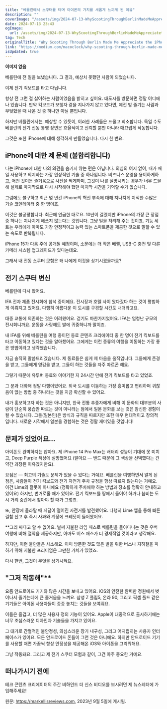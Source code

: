 ```yaml
---
title: "베를린에서 스쿠터를 타며 아이폰의 가치를 새롭게 느끼게 된 이유"
description: ""
coverImage: "/assets/img/2024-07-13-WhyScootingThroughBerlinMadeMeAppreciatetheiPhone_0.png"
date: 2024-07-13 23:43
ogImage:
  url: /assets/img/2024-07-13-WhyScootingThroughBerlinMadeMeAppreciatetheiPhone_0.png
tag: Tech
originalTitle: "Why Scooting Through Berlin Made Me Appreciate the iPhone"
link: "https://medium.com/macoclock/why-scooting-through-berlin-made-me-appreciate-the-iphone-afbb7dc9ed7c"
isUpdated: true
---
```


**이미지 없음**

베를린에 전 일을 보냈습니다. 그 결과, 예상치 못했던 사람이 되었습니다.

이제 전기 킥보드를 타고 다닙니다.

항상 전 그런 걸 싫어하는 사람이었음을 밝히고 싶어요. 대도시를 방문하면 정말 어디에나 있습니다. 만약 킥보드가 보행자 곁을 지나가지 않고 있다면, 예전 밤 즐기는 사람과 부딪혔을 때 나온 것 중 하나만 아닐 뿐입니다.

<!-- cozy-coder - 수평 -->

<ins class="adsbygoogle"
     style="display:block"
     data-ad-client="ca-pub-4877378276818686"
     data-ad-slot="1107185301"
     data-ad-format="auto"
     data-full-width-responsive="true"></ins>

<script>
     (adsbygoogle = window.adsbygoogle || []).push({});
</script>

하지만 베를린에서는, 예상할 수 있듯이, 이러한 사례들은 드물고 희소합니다. 독일 수도 베를린의 전기 전동 통행 장면은 효율적이고 신뢰할 뿐만 아니라 매끄럽게 작동합니다.

그것은 또한 iPhone에 대해 생각하게 만들었습니다. 다시 한 번요.

## iPhone에 대한 제 문제 (불합리합니다)

나는 iPhone에 대한 나의 의견을 숨기지 않는 편은 아닙니다. 의심의 여지 없이, 내가 매일 사용하고 의지하는 가장 인상적인 기술 중 하나입니다. 비즈니스 운영을 용이하게하고, 어떤 것이든 즐거움으로 사진을 찍게하며, 그것이 나를 실망시키는 경우가 너무 드물해 실제로 마지막으로 다시 시작해야 했던 마지막 시간을 기억할 수가 없습니다.

<!-- cozy-coder - 수평 -->

<ins class="adsbygoogle"
     style="display:block"
     data-ad-client="ca-pub-4877378276818686"
     data-ad-slot="1107185301"
     data-ad-format="auto"
     data-full-width-responsive="true"></ins>

<script>
     (adsbygoogle = window.adsbygoogle || []).push({});
</script>

그럼에도 불구하고 최근 몇 년간 iPhone의 혁신 부족에 대해 지나치게 지적한 수많은 기술 코멘테이터 중 한 명이죠.

이것은 불공평합니다. 최근에 언급한 대로요. 10년이 걸렸지만 iPhone의 가장 큰 장점 중 하나는 지나치게 애쓰지 않는다는 것입니다. 그냥 일을 처리해 주는 것이죠. 기능 세트는 우리에게 아마도 가장 안정적이고 능력 있는 스마트폰을 제공한 것으로 말할 수 있는 속도로 반복됩니다.

iPhone 15가 다음 주에 공개될 예정이며, 소문에는 더 작은 베젤, USB-C 충전 및 다른 카메라 시스템 업그레이드가 있다는데요.

그래서 내 전동 스쿠터 모험은 왜 나에게 이것을 상기시켰을까요?

<!-- cozy-coder - 수평 -->

<ins class="adsbygoogle"
     style="display:block"
     data-ad-client="ca-pub-4877378276818686"
     data-ad-slot="1107185301"
     data-ad-format="auto"
     data-full-width-responsive="true"></ins>

<script>
     (adsbygoogle = window.adsbygoogle || []).push({});
</script>

## 전기 스쿠터 변신

베를린에 다시 왔어요.

IFA 전자 제품 전시회에 참석 중이에요. 전시장과 호텔 사이 왔다갔다 하는 것이 평범하게 이뤄지고 있어요. 다행히 아름다운 이 도시를 구경할 시간도 내더라고요.

대중 교통에 의존하는 것은 어려웠어요. 걷기도 마찬가지었어요. IFA는 엄청난 규모의 전시회니까요. 운동을 사랑해도 발에 귀중하니까 말이죠.

<!-- cozy-coder - 수평 -->

<ins class="adsbygoogle"
     style="display:block"
     data-ad-client="ca-pub-4877378276818686"
     data-ad-slot="1107185301"
     data-ad-format="auto"
     data-full-width-responsive="true"></ins>

<script>
     (adsbygoogle = window.adsbygoogle || []).push({});
</script>

내 IFA를 위해 베를린을 여행 중이던 동료 콘텐츠 크리에이터 중 한 명이 전기 킥보드를 타고 이동하고 있다는 것을 알아챘어요. 그에게는 이런 종류의 여행을 이동하는 가장 좋은 방법이라고 생각했습니다.

지금 솔직히 말씀드리겠습니다. 제 동료들은 쉽게 제 마음을 움직입니다. 그들에게 존경을 받고, 그들에게 영감을 받고, 그들이 하는 것들을 자주 따르곤 해요.

그렇기 때문에 유투버 동료와 이야기한 지 24시간 만에 전기 킥보드를 타고 있었죠.

그 분과 대화해 정말 다행이었어요. 외국 도시를 이동하는 가장 흥미롭고 편리하며 귀찮음이 없는 방법 중 하나라는 것을 지금 확신할 수 있어요.

<!-- cozy-coder - 수평 -->

<ins class="adsbygoogle"
     style="display:block"
     data-ad-client="ca-pub-4877378276818686"
     data-ad-slot="1107185301"
     data-ad-format="auto"
     data-full-width-responsive="true"></ins>

<script>
     (adsbygoogle = window.adsbygoogle || []).push({});
</script>

내가 홍보하고자 하는 것은 아니지만, 한국 전통 추종자에게 비해 이 문화의 대부분의 사람이 단순히 풍습만 따르는 것이 아니라는 점에서 일본 문화를 보는 것은 참신한 경험이 될 수 있습니다. 그들(일본인)은 방식과 규칙을 따르지만 또한 매우 현대적이고 창의적입니다. 새로운 시각에서 일본을 경험하는 것은 정말 재미있을 것입니다!

<!-- cozy-coder - 수평 -->

<ins class="adsbygoogle"
     style="display:block"
     data-ad-client="ca-pub-4877378276818686"
     data-ad-slot="1107185301"
     data-ad-format="auto"
     data-full-width-responsive="true"></ins>

<script>
     (adsbygoogle = window.adsbygoogle || []).push({});
</script>

## 문제가 있었어요...

아이폰도 완벽하지는 않아요. 제 iPhone 14 Pro Max는 배터리 성능이 기대에 못 미치고, Deep Purple 색상에 실망했어요 (알아요 — 밴드 때문에 그 색상을 선택했다는 건 약간 과장된 이유겠지만요).

요점은 — 최고의 기술도 문제가 있을 수 있다는 거예요. 베를린을 여행하면서 알게 된 점은, 사람들이 전기 킥보드와 전기 자전거 주차 규정을 항상 따르지 않는다는 거예요. 이건 Lime의 잘못이 아니에요 (정확하게 주차해야 하는 방법과 장소를 명확히 안내하고 있어요) 하지만, 번거로울 때가 있어요. 전기 킥보드를 땅에서 들어야 하거나 붐비는 도시 거리 중간에서 찾아야 할 때가 그렇죠.

또, 안장에 올라탈 때 페달이 떨어진 자전거를 발견했어요. 다행히 Lime 앱을 통해 빠른 결함 신고 후 즉시 사과와 계정에 크레딧이 들어왔어요.

<!-- cozy-coder - 수평 -->

<ins class="adsbygoogle"
     style="display:block"
     data-ad-client="ca-pub-4877378276818686"
     data-ad-slot="1107185301"
     data-ad-format="auto"
     data-full-width-responsive="true"></ins>

<script>
     (adsbygoogle = window.adsbygoogle || []).push({});
</script>

\*\*그리 싸다고 할 수 없어요. 벌써 지불한 라임 패스로 베를린을 돌아다니는 것은 우버 여행에 비해 절약을 제공하지만, 아마도 버스 패스가 더 경제적일 것이라고 생각해요.

하지만, 이런 불만들은 사소해요. 이미 방문한 것도 많은 발을 위한 버스나 지하철을 피하기 위해 지불한 프리미엄은 그만한 가치가 있었죠.

다시 한번, 그것이 무엇을 상기시켜요.

## "그저 작동해"\*\*

<!-- cozy-coder - 수평 -->

<ins class="adsbygoogle"
     style="display:block"
     data-ad-client="ca-pub-4877378276818686"
     data-ad-slot="1107185301"
     data-ad-format="auto"
     data-full-width-responsive="true"></ins>

<script>
     (adsbygoogle = window.adsbygoogle || []).push({});
</script>

요즘 안드로이드 기기와 많은 시간을 보내고 있어요. iOS의 안전한 완벽한 정원에서 벗어나서 즐기는데에 큰 즐거움을 느껴요. 삼성 Z 플립5, 온라 90, 그리고 픽셀 폴드 같은 기기들은 아이폰 사용자들이 종종 놓치는 것들을 보여줘요.

이들은 즐겁고, 더 많은 사용자 정의 기능이 있어요. Apple이 대중적으로 출시하기에는 너무 조심스러운 디자인과 기술들을 가지고 있어요.

그 대가로 간헐적인 불안정성, 의심스러운 장기 내구성, 그리고 어지럽히는 사용자 인터페이스가 있어요. 모든 안드로이드 폰들이 그런 것은 아니에요. 하지만 안드로이드 기기를 사용할 때면 가끔씩 항상 안정성을 제공해온 iOS와 아이폰을 그리워해요.

그냥 작동돼요. 그리고 제 전기 스쿠터 모험과 같이, 그건 아주 중요한 거예요.

<!-- cozy-coder - 수평 -->

<ins class="adsbygoogle"
     style="display:block"
     data-ad-client="ca-pub-4877378276818686"
     data-ad-slot="1107185301"
     data-ad-format="auto"
     data-full-width-responsive="true"></ins>

<script>
     (adsbygoogle = window.adsbygoogle || []).push({});
</script>

## 떠나가시기 전에

테크 콘텐츠 크리에이터의 주간 비하인드 더 신스 비디오를 보시려면 제 뉴스레터에 가입해주세요!

원문: https://markellisreviews.com, 2023년 9월 5일에 게시됨.
